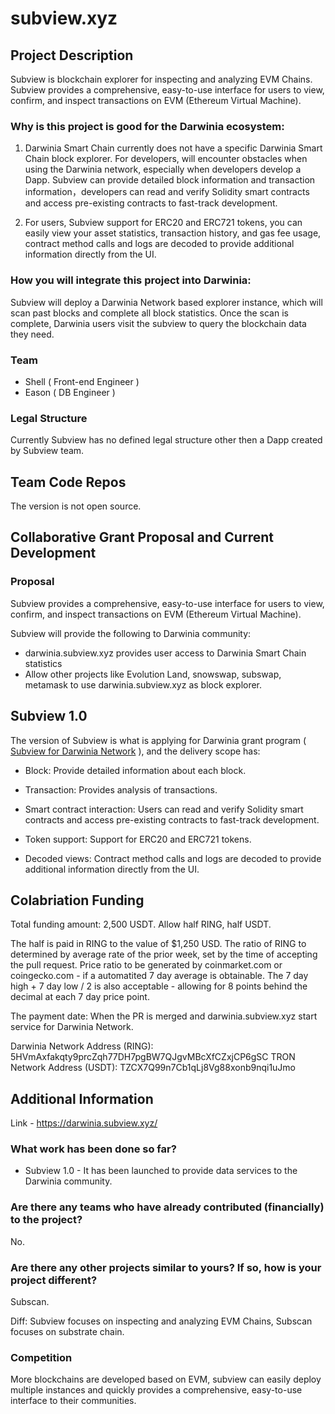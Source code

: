 # subview.xyz

## **Project Description**

Subview is blockchain explorer for inspecting and analyzing EVM Chains. Subview provides a comprehensive, easy-to-use interface for users to view, confirm, and inspect transactions on EVM (Ethereum Virtual Machine).

### **Why is this project is good for the Darwinia ecosystem:**

1. Darwinia Smart Chain currently does not have a specific Darwinia Smart Chain block explorer. For developers, will encounter obstacles when using the Darwinia network, especially when developers develop a Dapp. Subview can provide detailed block information and transaction information，developers can read and verify Solidity smart contracts and access pre-existing contracts to fast-track development.

2. For users, Subview support for ERC20 and ERC721 tokens, you can easily view your asset statistics, transaction history, and gas fee usage, contract method calls and logs are decoded to provide additional information directly from the UI.

### **How you will integrate this project into Darwinia:**

Subview will deploy a Darwinia Network based explorer instance, which will scan past blocks and complete all block statistics. Once the scan is complete, Darwinia users visit the subview to query the blockchain data they need.

### **Team**

- Shell ( Front-end Engineer )
- Eason ( DB Engineer )

### **Legal Structure**

Currently Subview has no defined legal structure other then a Dapp created by Subview team.

## **Team Code Repos**

The version is not open source.

## **Collaborative Grant Proposal and Current Development**

### **Proposal**

Subview provides a comprehensive, easy-to-use interface for users to view, confirm, and inspect transactions on EVM (Ethereum Virtual Machine).

Subview will provide the following to Darwinia community:

- darwinia.subview.xyz provides user access to Darwinia Smart Chain statistics
- Allow other projects like Evolution Land, snowswap, subswap, metamask to use darwinia.subview.xyz as block explorer.

## **Subview 1.0**

The version of Subview is what is applying for Darwinia grant program ( [Subview for Darwinia Network](https://darwinia.subview.xyz )
), and the delivery scope has:

- Block: Provide detailed information about each block.

- Transaction: Provides analysis of transactions.

- Smart contract interaction: Users can read and verify Solidity smart contracts and access pre-existing contracts to fast-track development. 

- Token support: Support for ERC20 and ERC721 tokens.

- Decoded views: Contract method calls and logs are decoded to provide additional information directly from the UI.

## **Colabriation Funding**

Total funding amount: 2,500 USDT. Allow half RING, half USDT.

The half is paid in RING to the value of $1,250 USD. The ratio of RING to determined by average rate of the prior week, set by the time of accepting the pull request. Price ratio to be generated by coinmarket.com or coingecko.com - if a automatited 7 day average is obtainable. The 7 day high + 7 day low / 2 is also acceptable - allowing for 8 points behind the decimal at each 7 day price point.


The payment date: When the PR is merged and darwinia.subview.xyz start service for Darwinia Network.

Darwinia Network Address (RING): 5HVmAxfakqty9prcZqh77DH7pgBW7QJgvMBcXfCZxjCP6gSC
TRON Network Address (USDT): TZCX7Q99n7Cb1qLj8Vg88xonb9nqi1uJmo


## **Additional Information**

Link - https://darwinia.subview.xyz/

### **What work has been done so far?**

- Subview 1.0 - It has been launched to provide data services to the Darwinia community.

### **Are there any teams who have already contributed (financially) to the project?**

No.

### **Are there any other projects similar to yours? If so, how is your project different?**

Subscan.

Diff: Subview focuses on inspecting and analyzing EVM Chains, Subscan focuses on substrate chain.

### **Competition**

More blockchains are developed based on EVM, subview can easily deploy multiple instances and quickly provides a comprehensive, easy-to-use interface to their communities.